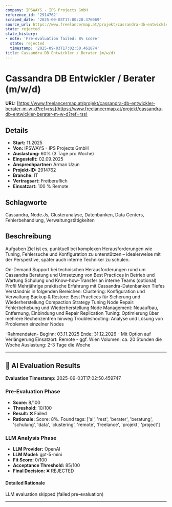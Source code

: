 ```yaml
---
company: IPSWAYS - IPS Projects GmbH
reference_id: '2914762'
scraped_date: '2025-09-03T17:00:20.376069'
source_url: https://www.freelancermap.at/projekt/cassandra-db-entwickler-berater-m-w-d?ref=rss
state: rejected
state_history:
- note: 'Pre-evaluation failed: 8% score'
  state: rejected
  timestamp: '2025-09-03T17:02:50.461874'
title: Cassandra DB Entwickler / Berater (m/w/d)
---
```



# Cassandra DB Entwickler / Berater (m/w/d)
**URL:** [https://www.freelancermap.at/projekt/cassandra-db-entwickler-berater-m-w-d?ref=rss](https://www.freelancermap.at/projekt/cassandra-db-entwickler-berater-m-w-d?ref=rss)
## Details
- **Start:** 11.2025
- **Von:** IPSWAYS - IPS Projects GmbH
- **Auslastung:** 60% (3 Tage pro Woche)
- **Eingestellt:** 02.09.2025
- **Ansprechpartner:** Arman Uzun
- **Projekt-ID:** 2914762
- **Branche:** IT
- **Vertragsart:** Freiberuflich
- **Einsatzart:** 100
                                                % Remote

## Schlagworte
Cassandra, Node.Js, Clusteranalyse, Datenbanken, Data Centers, Fehlerbehandlung, Verwaltungstätigkeiten

## Beschreibung
Aufgaben
Ziel ist es, punktuell bei komplexen Herausforderungen wie Tuning, Fehlersuche und Konfiguration zu unterstützen – idealerweise mit der Perspektive, später auch interne Techniker zu schulen.

On-Demand Support bei technischen Herausforderungen rund um Cassandra
Beratung und Umsetzung von Best Practices in Betrieb und Wartung
Schulung und Know-how-Transfer an interne Teams (optional)
Profil
Mehrjährige praktische Erfahrung mit Cassandra-Datenbanken
Tiefes Verständnis in folgenden Bereichen:
Clustering: Konfiguration und Verwaltung
Backup & Restore: Best Practices für Sicherung und Wiederherstellung
Compaction Strategy Tuning
Node Repair: Fehlerbehebung und Wiederherstellung
Node Management: Neuaufbau, Entfernung, Einbindung und Repair
Replication Tuning: Optimierung über mehrere Rechenzentren hinweg
Troubleshooting: Analyse und Lösung von Problemen einzelner Nodes

-Rahmendaten-
Beginn: 03.11.2025
Ende: 31.12.2026 - Mit Option auf Verlängerung
Einsatzort: Remote - ggf. Wien
Volumen: ca. 20 Stunden die Woche
Auslastung: 2-3 Tage die Woche

---

## 🤖 AI Evaluation Results

**Evaluation Timestamp:** 2025-09-03T17:02:50.459747

### Pre-Evaluation Phase
- **Score:** 8/100
- **Threshold:** 10/100
- **Result:** ❌ Failed
- **Rationale:** Score: 8%. Found tags: ['ai', 'rest', 'berater', 'beratung', 'schulung', 'data', 'clustering', 'remote', 'freelance', 'projekt', 'project']

### LLM Analysis Phase
- **LLM Provider:** OpenAI
- **LLM Model:** gpt-5-mini
- **Fit Score:** 0/100
- **Acceptance Threshold:** 85/100
- **Final Decision:** ❌ REJECTED

#### Detailed Rationale
LLM evaluation skipped (failed pre-evaluation)

---
